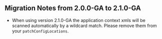 ## Migration Notes from 2.0.0-GA to 2.1.0-GA

- When using version 2.1.0-GA the application context xmls will be scanned automatically by a wildcard match. Please remove them from your `patchConfigLocations`.
